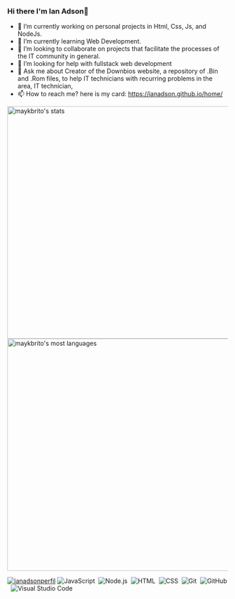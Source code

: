 ### Hi there I'm Ian Adson👋

- 🔭 I’m currently working on personal projects in Html, Css, Js, and NodeJs.
- 🌱 I’m currently learning Web Development.
- 👯 I’m looking to collaborate on projects that facilitate the processes of the IT community in general.
- 🤔 I’m looking for help with fullstack web development
- 💬 Ask me about Creator of the Downbios website, a repository of .Bin and .Rom files, to help IT technicians with recurring problems in the area, IT technician, 
- 📫 How to reach me? here is my card: https://ianadson.github.io/home/ 

<p align="left">
<img width="530em" src="https://github-readme-stats.vercel.app/api?username=ianadson&show_icons=true&theme=vision-friendly-dark" alt="maykbrito's stats"/>
<img width="530em" src="https://github-readme-stats.vercel.app/api/top-langs/?username=ianadson&layout=compact&theme=vision-friendly-dark" alt="maykbrito's most languages"/>
</p>

[![ianadsonperfil](https://img.shields.io/badge/-RocketSeat-blueviolet)](https://app.rocketseat.com.br/me/ian-adson-05403)
![JavaScript](https://img.shields.io/badge/-JavaScript-05122A?style=flat&logo=javascript)&nbsp;
![Node.js](https://img.shields.io/badge/-Node.js-05122A?style=flat&logo=node.js)&nbsp;
![HTML](https://img.shields.io/badge/-HTML-05122A?style=flat&logo=HTML5)&nbsp;
![CSS](https://img.shields.io/badge/-CSS-05122A?style=flat&logo=CSS3&logoColor=1572B6)&nbsp;
![Git](https://img.shields.io/badge/-Git-05122A?style=flat&logo=git)&nbsp;
![GitHub](https://img.shields.io/badge/-GitHub-05122A?style=flat&logo=github)&nbsp;
![Visual Studio Code](https://img.shields.io/badge/-Visual%20Studio%20Code-05122A?style=flat&logo=visual-studio-code&logoColor=007ACC)&nbsp;
